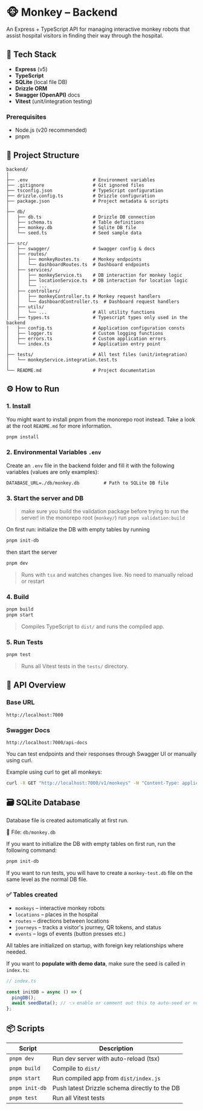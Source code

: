 # 🐵 Monkey – Backend

An Express + TypeScript API for managing interactive monkey robots that assist hospital visitors in finding their way through the hospital.

## 🚀 Tech Stack

- **Express** (v5)
- **TypeScript**
- **SQLite** (local file DB)
- **Drizzle ORM**
- **Swagger (OpenAPI)** docs
- **Vitest** (unit/integration testing)

### Prerequisites

- Node.js (v20 recommended)
- pnpm

## 📁 Project Structure

```
backend/
│
├── .env                        # Environment variables
├── .gitignore                  # Git ignored files
├── tsconfig.json               # TypeScript configuration
├── drizzle.config.ts           # Drizzle configuration
├── package.json                # Project metadata & scripts
│
├── db/
│   ├── db.ts                   # Drizzle DB connection
│   ├── schema.ts               # Table definitions
│   ├── monkey.db               # Sqlite DB file
│   └── seed.ts                 # Seed sample data
│
├── src/
│   ├── swagger/                # Swagger config & docs
│   ├── routes/
│   │   ├── monkeyRoutes.ts     # Monkey endpoints
│   │   └── dashboardRoutes.ts  # Dashboard endpoints
│   ├── services/
│   │   ├── monkeyService.ts    # DB interaction for monkey logic
│   │   ├── locationService.ts  # DB interaction for location logic
│   │   └── ...
│   ├── controllers/
│   │   ├── monkeyController.ts # Monkey request handlers
│   │   └── dashboardController.ts  # Dashboard request handlers
│   ├── utils/
│   │   └── ...                 # All utility functions
│   ├── types.ts                # Typescript types only used in the backend
│   ├── config.ts               # Application configuration consts
│   ├── logger.ts               # Custom logging functions
│   ├── errors.ts               # Custom application errors
│   └── index.ts                # Application entry point
│
├── tests/                      # All test files (unit/integration)
│   └── monkeyService.integration.test.ts
│
└── README.md                   # Project documentation
```

## ⚙️ How to Run

### 1. Install

You might want to install pnpm from the monorepo root instead. Take a look at the root `README.md` for more information.

```bash
pnpm install
```

### 2. Environmental Variables `.env`

Create an `.env` file in the backend folder and fill it with the following variables (values are only examples):

```env
DATABASE_URL=./db/monkey.db         # Path to SQLite DB file
```

### 3. Start the server and DB

> make sure you build the validation package before trying to run the server!
> in the monorepo root (`monkey/`) run `pnpm validation:build`

On first run: initialize the DB with empty tables by running

```bash
pnpm init-db
```

then start the server

```bash
pnpm dev
```

> Runs with `tsx` and watches changes live. No need to manually reload or restart

### 4. Build

```bash
pnpm build
pnpm start
```

> Compiles TypeScript to `dist/` and runs the compiled app.

### 5. Run Tests

```bash
pnpm test
```

> Runs all Vitest tests in the `tests/` directory.

## 🧠 API Overview

### Base URL

```
http://localhost:7000
```

### Swagger Docs

```
http://localhost:7000/api-docs
```

You can test endpoints and their responses through Swagger UI or manually using curl.

Example using curl to get all monkeys:

```bash
curl -X GET "http://localhost:7000/v1/monkeys" -H "Content-Type: application/json"
```

## 🗃️ SQLite Database

Database file is created automatically at first run.

📄 File: `db/monkey.db`

If you want to initialize the DB with empty tables on first run, run the following command:

```bash
pnpm init-db
```

If you want to run tests, you will have to create a `monkey-test.db` file on the same level as the normal DB file.

### ✅ Tables created

- `monkeys` – interactive monkey robots
- `locations` – places in the hospital
- `routes` – directions between locations
- `journeys` – tracks a visitor's journey, QR tokens, and status
- `events` – logs of events (button presses etc.)

All tables are initialized on startup, with foreign key relationships where needed.

If you want to **populate with demo data**, make sure the seed is called in `index.ts`:

```ts
// index.ts

const initDB = async () => {
  pingDB();
  await seedData(); // 👈 enable or comment out this to auto-seed or not
};
```

## 📦 Scripts

| Script         | Description                                   |
| -------------- | --------------------------------------------- |
| `pnpm dev`     | Run dev server with auto-reload (tsx)         |
| `pnpm build`   | Compile to `dist/`                            |
| `pnpm start`   | Run compiled app from `dist/index.js`         |
| `pnpm init-db` | Push latest Drizzle schema directly to the DB |
| `pnpm test`    | Run all Vitest tests                          |
